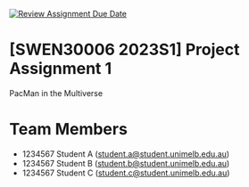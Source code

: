 [![Review Assignment Due Date](https://classroom.github.com/assets/deadline-readme-button-8d59dc4de5201274e310e4c54b9627a8934c3b88527886e3b421487c677d23eb.svg)](https://classroom.github.com/a/l7Jqvftw)
# [SWEN30006 2023S1] Project Assignment 1
PacMan in the Multiverse
# Team Members
- 1234567 Student A (<student.a@student.unimelb.edu.au>)
- 1234567 Student B (<student.b@student.unimelb.edu.au>)
- 1234567 Student C (<student.c@student.unimelb.edu.au>)
